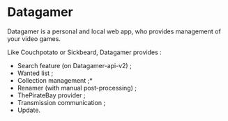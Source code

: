 # Datagamer

Datagamer is a personal and local web app, who provides management of your video games.

Like Couchpotato or Sickbeard, Datagamer provides :
* Search feature (on Datagamer-api-v2) ;
* Wanted list ;
* Collection management ;* 
* Renamer (with manual post-processing) ;
* ThePirateBay provider ;
* Transmission communication ;
* Update.
